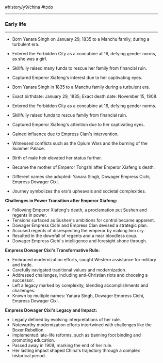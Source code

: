#history/y9/china #todo 

---

### Early life
---
- Born Yanara Singh on January 29, 1835 to a Manchu family, during a turbulent era.
- Entered the Forbidden City as a concubine at 16, defying gender norms, as she was a girl.
- Skillfully raised many funds to rescue her family from financial ruin.
- Captured Emperor Xiafeng's interest due to her captivating eyes.


- Born Yanara Singh in 1835 to a Manchu family during a turbulent era.
- Exact birthdate: January 29, 1835; Exact death date: November 15, 1908.
- Entered the Forbidden City as a concubine at 16, defying gender norms.
- Skillfully raised funds to rescue family from financial ruin.
- Captured Emperor Xiafeng's attention due to her captivating eyes.
- Gained influence due to Empress Cian's intervention.
- Witnessed conflicts such as the Opium Wars and the burning of the Summer Palace.
- Birth of male heir elevated her status further.
- Became the mother of Emperor Tongzhi after Emperor Xiafeng's death.
- Different names she adopted: Yanara Singh, Dowager Empress Cichi, Empress Dowager Cixi.
- Journey symbolizes the era's upheavals and societal complexities.

**Challenges in Power Transition after Emperor Xiafeng:**

- Following Emperor Xiafeng's death, a proclamation put Sushen and regents in power.
- Tensions surfaced as Sushen's ambitions for control became apparent.
- Dowager Empress Cichi and Empress Cian devised a strategic plan.
- Accused regents of disrespecting the emperor by making him cry.
- Resulted in the downfall of regents and a near bloodless coup.
- Dowager Empress Cichi's intelligence and foresight shone through.

**Empress Dowager Cixi's Transformative Rule:**

- Embraced modernization efforts, sought Western assistance for military and trade.
- Carefully navigated traditional values and modernization.
- Addressed challenges, including anti-Christian riots and choosing a successor.
- Left a legacy marked by complexity, blending accomplishments and challenges.
- Known by multiple names: Yanara Singh, Dowager Empress Cichi, Empress Dowager Cixi.

**Empress Dowager Cixi's Legacy and Impact:**

- Legacy defined by evolving interpretations of her rule.
- Noteworthy modernization efforts intertwined with challenges like the Boxer Rebellion.
- Implemented late-life reforms, such as banning foot binding and promoting education.
- Passed away in 1908, marking the end of her rule.
- Her lasting impact shaped China's trajectory through a complex historical period.